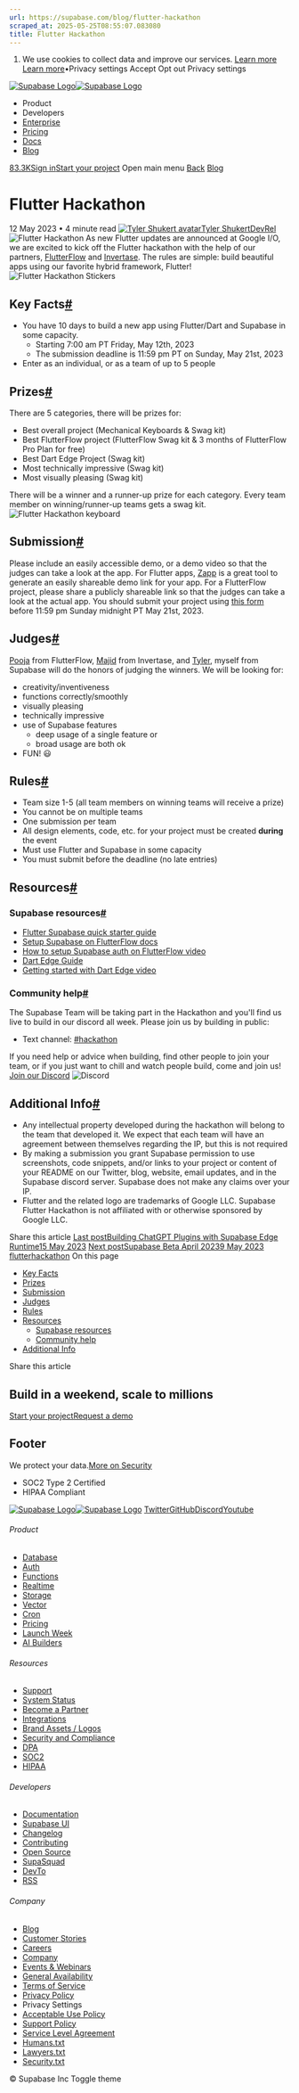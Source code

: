 ```yaml
---
url: https://supabase.com/blog/flutter-hackathon
scraped_at: 2025-05-25T08:55:07.083080
title: Flutter Hackathon
---
```


  1. We use cookies to collect data and improve our services. [Learn more](https://supabase.com/privacy#8-cookies-and-similar-technologies-used-on-our-european-services)
[Learn more](https://supabase.com/privacy#8-cookies-and-similar-technologies-used-on-our-european-services)•Privacy settings
Accept Opt out Privacy settings


[![Supabase Logo](https://supabase.com/_next/image?url=https%3A%2F%2Ffrontend-assets.supabase.com%2Fwww%2Fd218d9190b87%2F_next%2Fstatic%2Fmedia%2Fsupabase-logo-wordmark--light.daaeffd3.png&w=256&q=75&dpl=dpl_9xPTPeSUKoDuygMmT5sPj6DB4mgG)![Supabase Logo](https://supabase.com/_next/image?url=https%3A%2F%2Ffrontend-assets.supabase.com%2Fwww%2Fd218d9190b87%2F_next%2Fstatic%2Fmedia%2Fsupabase-logo-wordmark--dark.b36ebb5f.png&w=256&q=75&dpl=dpl_9xPTPeSUKoDuygMmT5sPj6DB4mgG)](https://supabase.com/)
  * Product 
  * Developers 
  * [Enterprise](https://supabase.com/enterprise)
  * [Pricing](https://supabase.com/pricing)
  * [Docs](https://supabase.com/docs)
  * [Blog](https://supabase.com/blog)


[83.3K](https://github.com/supabase/supabase)[Sign in](https://supabase.com/dashboard)[Start your project](https://supabase.com/dashboard)
Open main menu
[Back](https://supabase.com/blog)
[Blog](https://supabase.com/blog)
# Flutter Hackathon
12 May 2023
•
4 minute read
[![Tyler Shukert avatar](https://supabase.com/_next/image?url=https%3A%2F%2Fgithub.com%2Fdshukertjr.png&w=96&q=75&dpl=dpl_9xPTPeSUKoDuygMmT5sPj6DB4mgG)Tyler ShukertDevRel](https://twitter.com/dshukertjr)
![Flutter Hackathon](https://supabase.com/_next/image?url=%2Fimages%2Fblog%2Fflutter-hackathon%2Fthumbnail.jpg&w=3840&q=100&dpl=dpl_9xPTPeSUKoDuygMmT5sPj6DB4mgG)
As new Flutter updates are announced at Google I/O, we are excited to kick off the Flutter hackathon with the help of our partners, [FlutterFlow](https://flutterflow.io/) and [Invertase](https://invertase.io/). The rules are simple: build beautiful apps using our favorite hybrid framework, Flutter!
![Flutter Hackathon Stickers](https://supabase.com/_next/image?url=%2Fimages%2Fblog%2Fflutter-hackathon%2Fstickers.png&w=3840&q=75&dpl=dpl_9xPTPeSUKoDuygMmT5sPj6DB4mgG)
## Key Facts[#](https://supabase.com/blog/flutter-hackathon#key-facts)
  * You have 10 days to build a new app using Flutter/Dart and Supabase in some capacity. 
    * Starting 7:00 am PT Friday, May 12th, 2023
    * The submission deadline is 11:59 pm PT on Sunday, May 21st, 2023
  * Enter as an individual, or as a team of up to 5 people


## Prizes[#](https://supabase.com/blog/flutter-hackathon#prizes)
There are 5 categories, there will be prizes for:
  * Best overall project (Mechanical Keyboards & Swag kit)
  * Best FlutterFlow project (FlutterFlow Swag kit & 3 months of FlutterFlow Pro Plan for free)
  * Best Dart Edge Project (Swag kit)
  * Most technically impressive (Swag kit)
  * Most visually pleasing (Swag kit)


There will be a winner and a runner-up prize for each category. Every team member on winning/runner-up teams gets a swag kit.
![Flutter Hackathon keyboard](https://supabase.com/_next/image?url=%2Fimages%2Fblog%2Fflutter-hackathon%2Fkeyboard.png&w=3840&q=75&dpl=dpl_9xPTPeSUKoDuygMmT5sPj6DB4mgG)
## Submission[#](https://supabase.com/blog/flutter-hackathon#submission)
Please include an easily accessible demo, or a demo video so that the judges can take a look at the app. For Flutter apps, [Zapp](https://zapp.run/) is a great tool to generate an easily shareable demo link for your app. For a FlutterFlow project, please share a publicly shareable link so that the judges can take a look at the actual app.
You should submit your project using [this form](https://www.madewithsupabase.com/flutter-hackathon) before 11:59 pm Sunday midnight PT May 21st, 2023.
## Judges[#](https://supabase.com/blog/flutter-hackathon#judges)
[Pooja](https://twitter.com/pooja_bhaumik) from FlutterFlow, [Majid](https://twitter.com/mhadaily) from Invertase, and [Tyler](https://twitter.com/dshukertjr), myself from Supabase will do the honors of judging the winners. We will be looking for:
  * creativity/inventiveness
  * functions correctly/smoothly
  * visually pleasing
  * technically impressive
  * use of Supabase features 
    * deep usage of a single feature or
    * broad usage are both ok
  * FUN! 😃


## Rules[#](https://supabase.com/blog/flutter-hackathon#rules)
  * Team size 1-5 (all team members on winning teams will receive a prize)
  * You cannot be on multiple teams
  * One submission per team
  * All design elements, code, etc. for your project must be created **during** the event
  * Must use Flutter and Supabase in some capacity
  * You must submit before the deadline (no late entries)


## Resources[#](https://supabase.com/blog/flutter-hackathon#resources)
### Supabase resources[#](https://supabase.com/blog/flutter-hackathon#supabase-resources)
  * [Flutter Supabase quick starter guide](https://supabase.com/docs/guides/getting-started/tutorials/with-flutter)
  * [Setup Supabase on FlutterFlow docs](https://docs.flutterflow.io/data-and-backend/supabase/supabase-setup)
  * [How to setup Supabase auth on FlutterFlow video](https://youtu.be/tL-sLPfWzVE)
  * [Dart Edge Guide](https://supabase.com/docs/guides/functions/dart-edge)
  * [Getting started with Dart Edge video](https://youtu.be/53jhgrDONW4)


### Community help[#](https://supabase.com/blog/flutter-hackathon#community-help)
The Supabase Team will be taking part in the Hackathon and you'll find us live to build in our discord all week. Please join us by building in public:
  * Text channel: [#hackathon](https://discord.gg/UYyweApy)


If you need help or advice when building, find other people to join your team, or if you just want to chill and watch people build, come and join us!
[Join our Discord](https://discord.supabase.com/)
![Discord](https://supabase.com/_next/image?url=%2Fimages%2Fblog%2Fflutter-hackathon%2Fdiscord.png&w=3840&q=75&dpl=dpl_9xPTPeSUKoDuygMmT5sPj6DB4mgG)
## Additional Info[#](https://supabase.com/blog/flutter-hackathon#additional-info)
  * Any intellectual property developed during the hackathon will belong to the team that developed it. We expect that each team will have an agreement between themselves regarding the IP, but this is not required
  * By making a submission you grant Supabase permission to use screenshots, code snippets, and/or links to your project or content of your README on our Twitter, blog, website, email updates, and in the Supabase discord server. Supabase does not make any claims over your IP.
  * Flutter and the related logo are trademarks of Google LLC. Supabase Flutter Hackathon is not affiliated with or otherwise sponsored by Google LLC.


Share this article
[](https://twitter.com/intent/tweet?url=https%3A%2F%2Fsupabase.com%2Fblog%2Fflutter-hackathon&text=Flutter%20Hackathon)[](https://www.linkedin.com/shareArticle?url=https%3A%2F%2Fsupabase.com%2Fblog%2Fflutter-hackathon&text=Flutter%20Hackathon)[](https://news.ycombinator.com/submitlink?u=https%3A%2F%2Fsupabase.com%2Fblog%2Fflutter-hackathon&t=Flutter%20Hackathon)
[Last postBuilding ChatGPT Plugins with Supabase Edge Runtime15 May 2023](https://supabase.com/blog/building-chatgpt-plugins-template)
[Next postSupabase Beta April 20239 May 2023](https://supabase.com/blog/supabase-beta-update-april-2023)
[flutter](https://supabase.com/blog/tags/flutter)[hackathon](https://supabase.com/blog/tags/hackathon)
On this page
  * [Key Facts](https://supabase.com/blog/flutter-hackathon#key-facts)
  * [Prizes](https://supabase.com/blog/flutter-hackathon#prizes)
  * [Submission](https://supabase.com/blog/flutter-hackathon#submission)
  * [Judges](https://supabase.com/blog/flutter-hackathon#judges)
  * [Rules](https://supabase.com/blog/flutter-hackathon#rules)
  * [Resources](https://supabase.com/blog/flutter-hackathon#resources)
    * [Supabase resources](https://supabase.com/blog/flutter-hackathon#supabase-resources)
    * [Community help](https://supabase.com/blog/flutter-hackathon#community-help)
  * [Additional Info](https://supabase.com/blog/flutter-hackathon#additional-info)


Share this article
[](https://twitter.com/intent/tweet?url=https%3A%2F%2Fsupabase.com%2Fblog%2Fflutter-hackathon&text=Flutter%20Hackathon)[](https://www.linkedin.com/shareArticle?url=https%3A%2F%2Fsupabase.com%2Fblog%2Fflutter-hackathon&text=Flutter%20Hackathon)[](https://news.ycombinator.com/submitlink?u=https%3A%2F%2Fsupabase.com%2Fblog%2Fflutter-hackathon&t=Flutter%20Hackathon)
## Build in a weekend, scale to millions
[Start your project](https://supabase.com/dashboard)[Request a demo](https://supabase.com/contact/sales)
## Footer
We protect your data.[More on Security](https://supabase.com/security)
  * SOC2 Type 2 Certified
  * HIPAA Compliant


[![Supabase Logo](https://supabase.com/_next/image?url=https%3A%2F%2Ffrontend-assets.supabase.com%2Fwww%2Fd218d9190b87%2F_next%2Fstatic%2Fmedia%2Fsupabase-logo-wordmark--light.daaeffd3.png&w=384&q=75&dpl=dpl_9xPTPeSUKoDuygMmT5sPj6DB4mgG)![Supabase Logo](https://supabase.com/_next/image?url=https%3A%2F%2Ffrontend-assets.supabase.com%2Fwww%2Fd218d9190b87%2F_next%2Fstatic%2Fmedia%2Fsupabase-logo-wordmark--dark.b36ebb5f.png&w=384&q=75&dpl=dpl_9xPTPeSUKoDuygMmT5sPj6DB4mgG)](https://supabase.com/)
[Twitter](https://twitter.com/supabase)[GitHub](https://github.com/supabase)[Discord](https://discord.supabase.com/)[Youtube](https://youtube.com/c/supabase)
###### Product
  * [Database](https://supabase.com/database)
  * [Auth](https://supabase.com/auth)
  * [Functions](https://supabase.com/edge-functions)
  * [Realtime](https://supabase.com/realtime)
  * [Storage](https://supabase.com/storage)
  * [Vector](https://supabase.com/modules/vector)
  * [Cron](https://supabase.com/modules/cron)
  * [Pricing](https://supabase.com/pricing)
  * [Launch Week](https://supabase.com/launch-week)
  * [AI Builders](https://supabase.com/solutions/ai-builders)


###### Resources
  * [Support](https://supabase.com/support)
  * [System Status](https://status.supabase.com/)
  * [Become a Partner](https://supabase.com/partners)
  * [Integrations](https://supabase.com/partners/integrations)
  * [Brand Assets / Logos](https://supabase.com/brand-assets)
  * [Security and Compliance](https://supabase.com/security)
  * [DPA](https://supabase.com/legal/dpa)
  * [SOC2](https://supabase.com/security)
  * [HIPAA](https://forms.supabase.com/hipaa2)


###### Developers
  * [Documentation](https://supabase.com/docs)
  * [Supabase UI](https://supabase.com/ui)
  * [Changelog](https://supabase.com/changelog)
  * [Contributing](https://github.com/supabase/supabase/blob/master/CONTRIBUTING.md)
  * [Open Source](https://supabase.com/open-source)
  * [SupaSquad](https://supabase.com/supasquad)
  * [DevTo](https://dev.to/supabase)
  * [RSS](https://supabase.com/rss.xml)


###### Company
  * [Blog](https://supabase.com/blog)
  * [Customer Stories](https://supabase.com/customers)
  * [Careers](https://supabase.com/careers)
  * [Company](https://supabase.com/company)
  * [Events & Webinars](https://supabase.com/events)
  * [General Availability](https://supabase.com/ga)
  * [Terms of Service](https://supabase.com/terms)
  * [Privacy Policy](https://supabase.com/privacy)
  * Privacy Settings
  * [Acceptable Use Policy](https://supabase.com/aup)
  * [Support Policy](https://supabase.com/support-policy)
  * [Service Level Agreement](https://supabase.com/sla)
  * [Humans.txt](https://supabase.com/humans.txt)
  * [Lawyers.txt](https://supabase.com/lawyers.txt)
  * [Security.txt](https://supabase.com/.well-known/security.txt)


© Supabase Inc
Toggle theme

